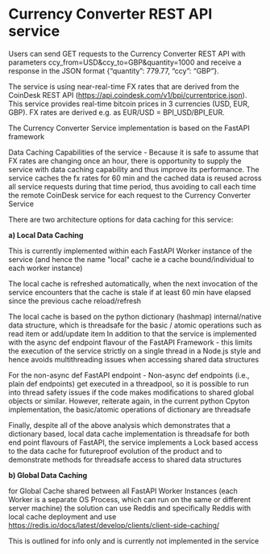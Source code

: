# **Currency Converter REST API service**

Users can send GET requests to the Currency Converter REST API with parameters
ccy_from=USD&amp;ccy_to=GBP&amp;quantity=1000 and receive a response in the JSON format {“quantity”: 779.77,
“ccy”: “GBP”}.

The service is using near-real-time FX rates that are derived from the CoinDesk REST API
(https://api.coindesk.com/v1/bpi/currentprice.json). This service provides real-time bitcoin prices in 3
currencies (USD, EUR, GBP). FX rates are derived e.g. as EUR/USD = BPI_USD/BPI_EUR. 

The Currency Converter Service implementation is based on the FastAPI framework

Data Caching Capabilities of the service - Because it is safe to assume that FX rates are changing once an hour, there is opportunity to supply the service with 
data caching capability and thus improve its performance. The service caches the fx rates for 60 min and the cached data is reused across all service requests during 
that time period, thus avoiding to call each time the remote CoinDesk service for each request to the Currency Converter Service  

There are two architecture options for data caching for this service:

**a) Local Data Caching**

This is currently implemented within each FastAPI Worker instance of the service (and hence the name "local" cache ie a cache bound/individual to each worker instance)

The local cache is refreshed automatically, when the next invocation of the service encounters that the cache is stale if at least 60 min have elapsed since the 
previous cache reload/refresh 

The local cache is based on the python dictionary (hashmap) internal/native data structure, which is threadsafe for the basic / atomic operations such as read item or add/update item
In addition to that the service is implemented with the async def endpoint flavour of the FastAPI Framework - this limits the execution of the service strictly on a single thread in a Node.js style
and hence avoids multithreading issues when accessing shared data structures 

For the non-async def FastAPI endpoint -  Non-async def endpoints (i.e., plain def endpoints) get executed in a threadpool, so it is possible to run into 
thread safety issues if the code makes modifications to shared global objects or similar. However, reiterate again, in the current python Cpyton implementation, the basic/atomic
operations of dictionary are threadsafe 

Finally, despite all of the above analysis which demonstrates that a dictionary based, local data cache implementation is threadsafe for both end point flavours of FastAPI, 
the service implements a Lock based access to the data cache for futureproof evolution of the product and to demonstrate methods for threadsafe access to shared data structures

**b) Global Data Caching**

for Global Cache shared between all FastAPI Worker Instances (each Worker is a separate OS Process, which can run on the same or different server machine)
the solution can use Reddis and specifically Reddis with local cache deployment and use 
https://redis.io/docs/latest/develop/clients/client-side-caching/

This is outlined for info only and is currently not implemented in the service
